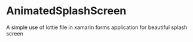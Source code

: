 # AnimatedSplashScreen
A simple use of lottie file in xamarin forms application for beautiful splash screen
